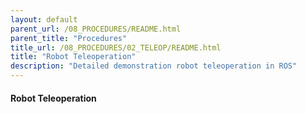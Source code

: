 ```yaml
---
layout: default
parent_url: /08_PROCEDURES/README.html
parent_title: "Procedures"
title_url: /08_PROCEDURES/02_TELEOP/README.html
title: "Robot Teleoperation"
description: "Detailed demonstration robot teleoperation in ROS"
---
```


#### Robot Teleoperation